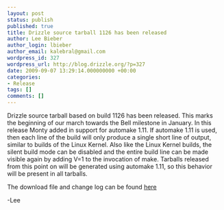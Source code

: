 ```yaml
---
layout: post
status: publish
published: true
title: Drizzle source tarball 1126 has been released
author: Lee Bieber
author_login: lbieber
author_email: kalebral@gmail.com
wordpress_id: 327
wordpress_url: http://blog.drizzle.org/?p=327
date: 2009-09-07 13:29:14.000000000 +00:00
categories:
- Release
tags: []
comments: []
---
```

Drizzle source tarball based on build 1126 has been released. This marks the beginning of our march towards the Bell milestone in January.  In this release Monty added in support for automake 1.11. If automake 1.11 is used, then each line of the build will only produce a single short line of output, similar to builds of the Linux Kernel. Also like the Linux Kernel builds, the silent build mode can be disabled and the entire build line can be made visible again by adding V=1 to the invocation of make. Tarballs released from this point on will be generated using automake 1.11, so this behavior will be present in all tarballs.

The download file and change log can be found <a href="https://launchpad.net/drizzle/trunk/bell" target="_blank">here</a>

-Lee
